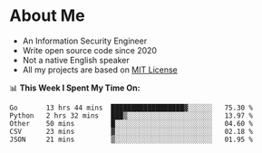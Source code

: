 # About Me

- An Information Security Engineer
- Write open source code since 2020
- Not a native English speaker
- All my projects are based on [MIT License](https://opensource.org/licenses/MIT)

📊 **This Week I Spent My Time On:**
<!--START_SECTION:waka-->
```text
Go       13 hrs 44 mins  ██████████████████▓░░░░░░   75.30 % 
Python   2 hrs 32 mins   ███▒░░░░░░░░░░░░░░░░░░░░░   13.97 % 
Other    50 mins         █░░░░░░░░░░░░░░░░░░░░░░░░   04.60 % 
CSV      23 mins         ▓░░░░░░░░░░░░░░░░░░░░░░░░   02.18 % 
JSON     21 mins         ▒░░░░░░░░░░░░░░░░░░░░░░░░   01.95 % 
```
<!--END_SECTION:waka-->

